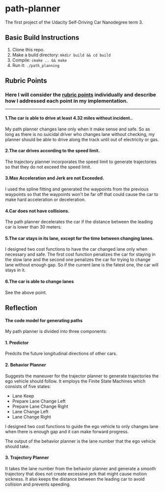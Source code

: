 # path-planner
The first project of the Udacity Self-Driving Car Nanodegree term 3.

## Basic Build Instructions

1. Clone this repo.
2. Make a build directory: `mkdir build && cd build`
3. Compile: `cmake .. && make`
4. Run it: `./path_planning` 

## Rubric Points
### Here I will consider the [rubric points](https://review.udacity.com/#!/rubrics/1020/view) individually and describe how I addressed each point in my implementation.

---

#### 1.The car is able to drive at least 4.32 miles without incident..
My path planner changes lane only when it make sense and safe. So as long as there is no suicidal driver who changes lane without checking, my planner should be able to drive along the track until out of electricity or gas.
#### 2.The car drives according to the speed limit.
The trajectory planner incorporates the speed limit to generate trajectories so that they do not exceed the speed limit.

#### 3.Max Acceleration and Jerk are not Exceeded.
I used the spline fitting and generated the waypoints from the previous waypoints so that the waypoints won't be far off that could cause the car to make hard acceleration or deceleration.

#### 4.Car does not have collisions.
The path planner decelerates the car if the distance between the leading car is lower than 30 meters.

#### 5.The car stays in its lane, except for the time between changing lanes.
I designed two cost functions to have the car changed lane only when necessary and safe. The first cost function penalizes the car for staying in the slow lane and the second one penalizes the car for trying to change lane without enough gap. So if the current lane is the fatest one, the car will stays in it. 

#### 6.The car is able to change lanes 
See the above point.

## Reflection

#### The code model for generating paths

My path planner is divided into three components:
#### 1. Predictor
Predcits the future longitudinal directions of other cars.  

#### 2. Behavior Planner
Suggests the maneuver for the trajector planner to generate trajectories the ego vehicle should follow. It employs the Finite State Machines which consists of five states:
- Lane Keep
- Prepare Lane Change Left
- Prepare Lane Change Right
- Lane Change Left
- Lane Change Right

I designed two cost functions to guide the ego vehicle to only changes lane when there is enough gap and it can make forward progress.

The output of the behavior planner is the lane number that the ego vehicle should take.

#### 3. Trajectory Planner 
It takes the lane number from the behavior planner and generate a smooth trajectory that does not create excessive jerk that might cause motion sickness. It also keeps the distance between the leading car to avoid collision and prevents speeding.
